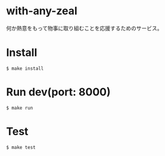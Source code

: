# with-any-zeal
何か熱意をもって物事に取り組むことを応援するためのサービス。

# Install

```
$ make install
```

# Run dev(port: 8000)

```
$ make run
```

# Test

```
$ make test
```
